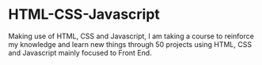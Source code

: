 # HTML-CSS-Javascript
Making use of HTML, CSS and Javascript, I am taking a course to reinforce my knowledge and learn new things through 50 projects using HTML, CSS and Javascript mainly focused to Front End.
